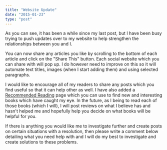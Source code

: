 ```yaml
---
title: "Website Update"
date: "2015-01-23"
type: "post"
---
```


As you can see, it has been a while since my last post, but I have been busy trying to push updates over to my website to help strengthen the relationships between you and I.

You can now share any articles you like by scrolling to the bottom of each article and click on the "Share This" button. Each social website which you can share with will pop up. I do however need to improve on this so it will automate text titles, images (when I start adding them) and using selected paragraphs.

I would like to encourage all of my readers to share any posts which you find useful so that it can help other as well. I have also added a [Recommended Reading](/reading) page which you can use to find new and interesting books which have caught my eye. In the future, as I being to read each of those books (which I will), I will post reviews on what I believe has and hasn't helped me and hopefully help you decide on what books will be helpful for you.

If there is anything you would like me to investigate further and create posts on certain situations with a resolution, then please write a comment below detailing what you need help with and I will do my best to investigate and create solutions to these problems.
